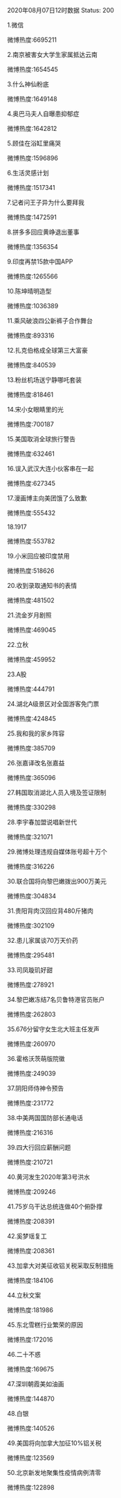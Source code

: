 2020年08月07日12时数据
Status: 200

1.微信

微博热度:6695211

2.南京被害女大学生家属抵达云南

微博热度:1654545

3.什么神仙粉底

微博热度:1649148

4.奥巴马夫人自曝患抑郁症

微博热度:1642812

5.顾佳在浴缸里痛哭

微博热度:1596896

6.生活灵感计划

微博热度:1517341

7.记者问王子异为什么要拜我

微博热度:1472591

8.拼多多回应黄峥退出董事

微博热度:1356354

9.印度再禁15款中国APP

微博热度:1265566

10.陈坤晴明造型

微博热度:1036389

11.乘风破浪四公新裤子合作舞台

微博热度:893316

12.扎克伯格成全球第三大富豪

微博热度:840539

13.粉丝机场送宁静哪吒套装

微博热度:818461

14.宋小女眼睛里的光

微博热度:700187

15.美国取消全球旅行警告

微博热度:632461

16.误入武汉大连小伙客串在一起

微博热度:627345

17.漫画博主向美团饿了么致歉

微博热度:555432

18.1917

微博热度:553782

19.小米回应被印度禁用

微博热度:518626

20.收到录取通知书的表情

微博热度:481502

21.流金岁月剧照

微博热度:469045

22.立秋

微博热度:459952

23.A股

微博热度:444791

24.湖北A级景区对全国游客免门票

微博热度:424845

25.我和我的家乡阵容

微博热度:385709

26.张嘉译改名张嘉益

微博热度:365096

27.韩国取消湖北人员入境及签证限制

微博热度:330298

28.李宇春加盟说唱新世代

微博热度:321071

29.微博处理违规自媒体账号超十万个

微博热度:316226

30.联合国将向黎巴嫩拨出900万美元

微博热度:304834

31.贵阳背肉汉回应背480斤猪肉

微博热度:302109

32.患儿家属谈70万天价药

微博热度:295481

33.司凤璇玑好甜

微博热度:278921

34.黎巴嫩冻结7名贝鲁特港官员账户

微博热度:262803

35.676分留守女生北大班主任发声

微博热度:260970

36.霍格沃茨萌版院徽

微博热度:249039

37.阴阳师侍神令预告

微博热度:231772

38.中美两国国防部长通电话

微博热度:216316

39.四大行回应薪酬问题

微博热度:210721

40.黄河发生2020年第3号洪水

微博热度:209246

41.75岁乌干达总统连做40个俯卧撑

微博热度:208391

42.奚梦瑶复工

微博热度:208361

43.加拿大对美征收铝关税采取反制措施

微博热度:184106

44.立秋文案

微博热度:181986

45.东北雪糕行业繁荣的原因

微博热度:172016

46.二十不惑

微博热度:169675

47.深圳朝霞美如油画

微博热度:144870

48.白银

微博热度:140526

49.美国将向加拿大加征10%铝关税

微博热度:123569

50.北京新发地聚集性疫情病例清零

微博热度:122898

